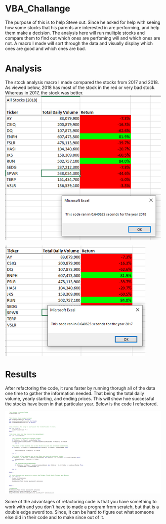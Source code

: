 # VBA_Challange
The purpose of this is to help Steve out. Since he asked for help with seeing how some stocks that his parents are interested in are performing, and help them make a decision. The analysis here will run mulitple stocks and compare them to find out which ones are perfoming will and which ones are not. A macro I made will sort through the data and visually display which ones are good and which ones are bad.

# Analysis
The stock analysis macro I made compared the stocks from 2017 and 2018. As viewed below, 2018 has most of the stock in the red or very bad stock. Whereas in 2017, the stock was better.
![Stock_2018](https://github.com/GaryGibbs-777/stock-analysis/blob/main/All%20Stocks%202018.PNG)

![Stock 2017](https://github.com/GaryGibbs-777/stock-analysis/blob/main/All%20Stocks%202017.PNG)

# Results
After refactoring the code, it runs faster by running thorugh all of the data one time to gather the information needed. That being the total daily volume, yearly starting, and ending prices. This will show hoe successful the stocks have been in that particular year. Below is the code I refactored. 

![Code](https://github.com/GaryGibbs-777/stock-analysis/blob/main/Code.PNG)


Some of the advantages of refactoring code is that you have something to work with and you don't have to made a program from scratch, but that is a double edge sword too. Since, it can be hard to figure out what someone else did in their code and to make since out of it.
